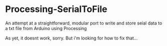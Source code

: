 # Processing-SerialToFile
An attempt at a straightforward, modular port to write and store seial data to a txt file from Arduino using Processing

As yet, it doesnt work, sorry. But i'm looking for how to fix that...
